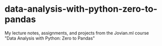 # data-analysis-with-python-zero-to-pandas
My lecture notes, assignments, and projects from the Jovian.ml course "Data Analysis with Python: Zero to Pandas"
